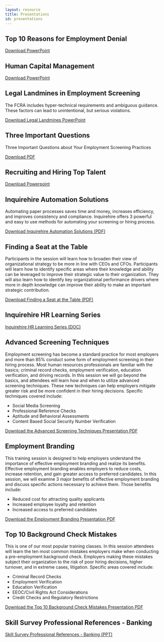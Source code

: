 ```yaml
---
layout: resource
title: Presentations
id: presentations
---
```


## Top 10 Reasons for Employment Denial

[Download PowerPoint](/assets/files/presentations/employment-denial-reasons.pptx)


## Human Capital Management

[Download PowerPoint](/assets/files/presentations/human-capital-management.pptx)


## Legal Landmines in Employment Screening

The FCRA includes hyper-technical requirements and ambiguous guidance. These factors can lead to unintentional, but serious violations.

[Download Legal Landmines PowerPoint](/assets/files/presentations/legal-landmines.pptx)

## Three Important Questions

Three Important Questions about Your Employment Screening Practices

[Download PDF](/assets/files/presentations/three-important-questions.pdf)

## Recruiting and Hiring Top Talent

[Download Powerpoint](/assets/files/presentations/recruiting-and-hiring-top-talent.pptx)


## Inquirehire Automation Solutions

Automating paper processes saves time and money, increases efficiency, and improves consistency and compliance. Inquirehire offers 3 powerful and easy to use methods for automating your screening or hiring process.</p>

[Download Inquirehire Automation Solutions (PDF)][7]


## Finding a Seat at the Table

Participants in the session will learn how to broaden their view of organizational strategy to be more in line with CEOs and CFOs. Participants will learn how to identify specific areas where their knowledge and ability can be leveraged to improve their strategic value to their organization. They will also learn how to identify key organizational performance drivers where more in depth knowledge can improve their ability to make an important strategic contribution.

[Download Finding a Seat at the Table (PDF)][1]


## Inquirehire HR Learning Series

[Inquirehire HR Learning Series (DOC)][2]


## Advanced Screening Techniques

Employment screening has become a standard practice for most employers and more than 85% conduct some form of employment screening in their hiring process. Most human resources professionals are familiar with the basics; criminal record checks, employment verification, education verification, and driving records. In this session we will go beyond the basics, and attendees will learn how and when to utilize advanced screening techniques. These new techniques can help employers mitigate greater risk and be more confident in their hiring decisions. Specific techniques covered include:

 - Social Media Screening
 - Professional Reference Checks
 - Aptitude and Behavioral Assessments
 - Content Based Social Security Number Verification

[Download the Advanced Screening Techniques Presentation PDF][3]

## Employment Branding

This training session is designed to help employers understand the importance of effective employment branding and realize its benefits. Effective employment branding enables employers to reduce costs, increase retention, and gain greater access to preferred candidates. In this session, we will examine 3 major benefits of effective employment branding and discuss specific actions necessary to achieve them. Those benefits include:

 - Reduced cost for attracting quality applicants
 - Increased employee loyalty and retention
 - Increased access to preferred candidates

[Download the Employment Branding Presentation PDF][4]

## Top 10 Background Check Mistakes

This is one of our most popular training classes. In this session attendees will learn the ten most common mistakes employers make when conducting a pre-employment background check. Employers making these mistakes subject their organization to the risk of poor hiring decisions, higher turnover, and in extreme cases, litigation. Specific areas covered include:

 - Criminal Record Checks
 - Employment Verification
 - Education Verification
 - EEOC/Civil Rights Act Considerations
 - Credit Checks and Regulatory Restrictions

[Download the Top 10 Background Check Mistakes Presentation PDF][5]

## Skill Survey Professional References - Banking

[Skill Survey Professional References - Banking (PPT)][6]


[1]: /assets/files/presentations/finding-a-seat-at-the-table.pdf
[2]: /assets/files/presentations/inquirehire-hr-learning-series.doc
[3]: /assets/files/presentations/advanced-screening-techniques.pdf
[4]: /assets/files/presentations/employment-branding.pdf
[5]: /assets/files/presentations/top-10-background-check-mistakes.pdf
[6]: /assets/files/presentations/skill-survey-professional-references-banking.pptx
[7]: /assets/files/presentations/inquirehire-automation.pdf
